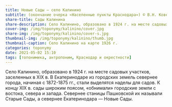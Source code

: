```yaml
---
title: Новые Сады — село Калинино
subtitle: (окончание очерка «Населенные пункты Краснодара») © В.Н. Ковешников
share-title: Сады Калинина
share-description: Село Калинино, образовано в 1924 г. на месте садовых участков.
cover-img: /img/toponymy/kalinino/cover.jpg
share-img: /img/toponymy/kalinino/cover-s.jpg
thumbnail-img: /img/toponymy/kalinino/thumb.jpg
thumbnail-caption: Село Калинино на карте 1926 г.
categories: toponymy
date: 2021-05-02 15:10
tags: [топонимика, антропоним, Краснодар и окрестности]
---
```

Село Калинино, образовано в 1924 г. на месте садовых участков, заселенных в ХIХ в. В Екатеринодаре из городских земель севернее города, начиная с 1872-1875 гг., стали выделятся наделы для садов. К концу ХIХ в. сады широким поясом, «обнимали» городские земли с востока, севера и запада. Севернее станицы Пашковской их называли Старые Сады, а севернее Екатеринодара — Новые Сады.
